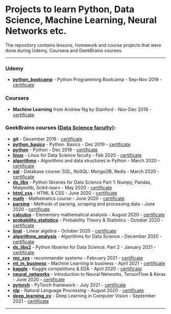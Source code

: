 # Projects to learn Python, Data Science, Machine Learning, Neural Networks etc.

The repository contains lessons, homework and course projects that were done during Udemy, Coursera and GeekBrains courses.

------------------------------------

### Udemy
- **[python_bootcamp](https://github.com/alex-kalinichenko/gb/tree/master/python_bootcamp)** - Python Programming Bootcamp - Sep-Nov 2019 - [certificate](https://www.udemy.com/certificate/UC-TE7ZSUF3/)

### Coursera
- **Machine Learning** from Andrew Ng by Stanford - Nov-Dec 2019 - [certificate](https://www.coursera.org/account/accomplishments/verify/FWKB22H26CTH)

### GeekBrains courses ([Data Science faculty](https://gb.ru/geek_university/data-science)):

- **git** - December 2019 - [certificate](https://gb.ru/certificates/687549.en)
- **[python_basics](https://github.com/alex-kalinichenko/gb/tree/master/python_basics)** - Python. Basics - Dec 2019 - [certificate](https://gb.ru/certificates/687067.en)
- **[python](https://github.com/alex-kalinichenko/gb/tree/master/python)** - Python - Dec 2019 - [certificate](https://gb.ru/certificates/699989.en)
- **[linux](https://github.com/alex-kalinichenko/gb/tree/master/linux)** - Linux for Data Science faculty - Feb 2020 - [certificate](https://gb.ru/certificates/721032.en)
- **[algorithms](https://github.com/alex-kalinichenko/gb/tree/master/algorithms) -** Algorithms and data structures in Python - March 2020 - [certificate](https://gb.ru/certificates/731309.en)
- **[sql](https://github.com/alex-kalinichenko/gb/tree/master/sql)** - Database course: SQL, NoSQL: MongoDB, Redis - March 2020 - [certificate](https://gb.ru/certificates/754677.en)
- **[ds_libs](https://github.com/alex-kalinichenko/gb/tree/master/ds_libs)** - Python libraries for Data Science Part 1: Numpy, Pandas, Matplotlib, Scikit-learn - May 2020 - [certificate](https://gb.ru/certificates/849153.en)
- **[html_css](https://github.com/alex-kalinichenko/gb/tree/master/html_css)** - HTML & CSS - June 2020 - [certificate](https://gb.ru/certificates/873800.en)
- **[math](https://github.com/alex-kalinichenko/gb/tree/master/math)** - Mathematics course - June 2020 - [certificate](https://gb.ru/certificates/892319.en)
- **[parsing](https://github.com/alex-kalinichenko/gb/tree/master/parsing)** - Methods of parsing, scraping and processing data - June 2020 - [certificate](https://gb.ru/certificates/892323.en)
- **[calculus](https://github.com/alex-kalinichenko/gb/tree/master/calculus)** - Elementary mathematical analysis - August 2020 - [certificate](https://gb.ru/certificates/933304.en)
- **[probability_statistics](https://github.com/alex-kalinichenko/gb/tree/master/probability_statistics)** - Probability Theory & Statistics - October 2020 - [certificate](https://gb.ru/certificates/980138.en)
- **[linal](https://github.com/alex-kalinichenko/gb/tree/master/linal)** - Linear algebra - October 2020 - [certificate](https://gb.ru/certificates/989287.en)
- **[algorithms_analysis](https://github.com/alex-kalinichenko/gb/tree/master/algorithms_analysis)** - Algorithms for Data Science - December 2020 - [certificate](https://gb.ru/certificates/1068336.en)
- **[ds_libs2](https://github.com/alex-kalinichenko/gb/tree/master/ds_libs2)** - Python libraries for Data Science. Part 2 - January 2021 - [certificate](https://gb.ru/certificates/1110337.en)
- **[rec_sys](https://github.com/alex-kalinichenko/gb/tree/master/rec_sys)** - recommender systems - February 2021 - [certificate](https://gb.ru/certificates/1155547.en)
- **[ml_in_business](https://github.com/alex-kalinichenko/gb/tree/master/ml_in_business)** - Machine Learning in business - April 2021 - [certificate](https://gb.ru/certificates/1203611.en)
- **[kaggle](https://github.com/alex-kalinichenko/gb/tree/master/kaggle)** - Kaggle competitions  & EDA - April 2020 - [certificate](https://gb.ru/certificates/1230898.en)
- **[neural_networks](https://github.com/alex-kalinichenko/gb/tree/master/neural_networks)** - Introduction to Neural Networks, TensorFlow & Keras - June 2020 - [certificate](https://gb.ru/certificates/1270190.en)
- **[pytorch](https://github.com/alex-kalinichenko/gb/tree/master/pytorch)** - PyTorch framework - July 2021 - [certificate](https://gb.ru/certificates/1315506.en)
- **[nlp](https://github.com/alex-kalinichenko/gb/tree/master/nlp)** - Natural Language Processing - August 2020 - [certificate](https://gb.ru/certificates/1373004.en)
- **[deep_learning_cv](https://github.com/alex-kalinichenko/gb/tree/master/deep_learning_cv)** - Deep Learning in Computer Vision - September 2021 - [certificate]()

---------------------------------------

